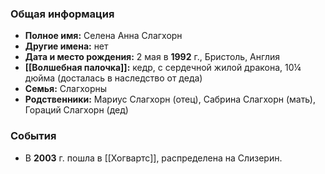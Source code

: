 ### Общая информация
- **Полное имя:** Селена Анна Слагхорн
- **Другие имена:** нет
- **Дата и место рождения:** 2 мая в **1992** г., Бристоль, Англия
- **[[Волшебная палочка]]:** кедр, с сердечной жилой дракона, 10¼ дюйма (досталась в наследство от деда)
- **Семья:** Слагхорны
- **Родственники:** Мариус Слагхорн (отец), Сабрина Слагхорн (мать), Гораций Слагхорн (дед)

### События
- В **2003** г. пошла в [[Хогвартс]], распределена на Слизерин.